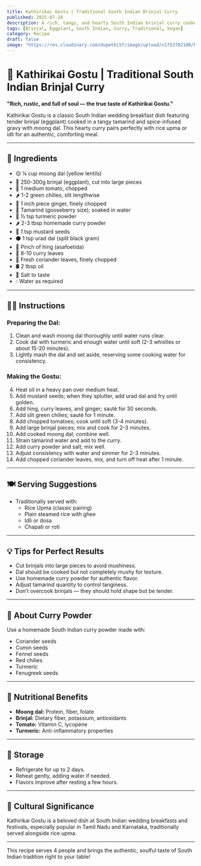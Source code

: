 ```yaml
---
title: Kathirikai Gostu | Traditional South Indian Brinjal Curry  
published: 2025-07-28  
description: A rich, tangy, and hearty South Indian brinjal curry cooked with moong dal, tamarind, and homemade curry powder. Perfect with rice upma or idli.  
tags: [Brinjal, Eggplant, South Indian, Curry, Traditional, Vegan]  
category: Recipe  
draft: false  
image: "https://res.cloudinary.com/dupwt6i5f/image/upload/v1753702100/kathirikai_gostu.jpg"  
---
```


# 🍆 Kathirikai Gostu | Traditional South Indian Brinjal Curry

**"Rich, rustic, and full of soul — the true taste of Kathirikai Gostu."**

Kathirikai Gostu is a classic South Indian wedding breakfast dish featuring tender brinjal (eggplant) cooked in a tangy tamarind and spice-infused gravy with moong dal. This hearty curry pairs perfectly with rice upma or idli for an authentic, comforting meal.

---

## 📝 Ingredients

- 🟡 ¼ cup moong dal (yellow lentils)  
- 🍆 250-300g brinjal (eggplant), cut into large pieces  
- 🍅 1 medium tomato, chopped  
- 🌶️ 1-2 green chilies, slit lengthwise  
- 🌿 1 inch piece ginger, finely chopped  
- 🧂 Tamarind (gooseberry size), soaked in water  
- 🌿 ½ tsp turmeric powder  
- 🌶️ 2-3 tbsp homemade curry powder  
- 🌿 1 tsp mustard seeds  
- ⚫ 1 tsp urad dal (split black gram)  
- 🌱 Pinch of hing (asafoetida)  
- 🍃 8-10 curry leaves  
- 🌿 Fresh coriander leaves, finely chopped  
- 🛢️ 2 tbsp oil  
- 🧂 Salt to taste  
- 💧 Water as required  

---

## 👩‍🍳 Instructions

### Preparing the Dal:  
1. Clean and wash moong dal thoroughly until water runs clear.  
2. Cook dal with turmeric and enough water until soft (2-3 whistles or about 15-20 minutes).  
3. Lightly mash the dal and set aside, reserving some cooking water for consistency.

### Making the Gostu:  
4. Heat oil in a heavy pan over medium heat.  
5. Add mustard seeds; when they splutter, add urad dal and fry until golden.  
6. Add hing, curry leaves, and ginger; sauté for 30 seconds.  
7. Add slit green chilies; sauté for 1 minute.  
8. Add chopped tomatoes; cook until soft (3-4 minutes).  
9. Add large brinjal pieces; mix and cook for 2-3 minutes.  
10. Add cooked moong dal; combine well.  
11. Strain tamarind water and add to the curry.  
12. Add curry powder and salt; mix well.  
13. Adjust consistency with water and simmer for 2-3 minutes.  
14. Add chopped coriander leaves, mix, and turn off heat after 1 minute.

---

## 🍽️ Serving Suggestions

- Traditionally served with:  
  - Rice Upma (classic pairing)  
  - Plain steamed rice with ghee  
  - Idli or dosa  
  - Chapati or roti  

---

## 💡 Tips for Perfect Results

- Cut brinjals into large pieces to avoid mushiness.  
- Dal should be cooked but not completely mushy for texture.  
- Use homemade curry powder for authentic flavor.  
- Adjust tamarind quantity to control tanginess.  
- Don’t overcook brinjals — they should hold shape but be tender.

---

## 🌿 About Curry Powder

Use a homemade South Indian curry powder made with:  
- Coriander seeds  
- Cumin seeds  
- Fennel seeds  
- Red chilies  
- Turmeric  
- Fenugreek seeds  

---

## 🥗 Nutritional Benefits

- **Moong dal:** Protein, fiber, folate  
- **Brinjal:** Dietary fiber, potassium, antioxidants  
- **Tomato:** Vitamin C, lycopene  
- **Turmeric:** Anti-inflammatory properties  

---

## 🧊 Storage

- Refrigerate for up to 2 days.  
- Reheat gently, adding water if needed.  
- Flavors improve after resting a few hours.

---

## 🎉 Cultural Significance

Kathirikai Gostu is a beloved dish at South Indian wedding breakfasts and festivals, especially popular in Tamil Nadu and Karnataka, traditionally served alongside rice upma.

---

This recipe serves 4 people and brings the authentic, soulful taste of South Indian tradition right to your table!

